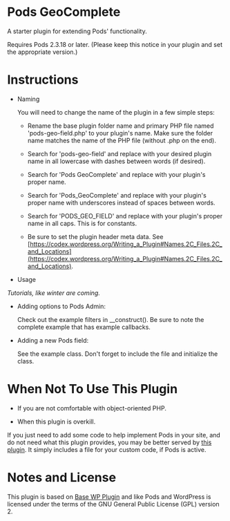 Pods GeoComplete
===========

A starter plugin for extending Pods' functionality.

Requires Pods 2.3.18 or later. (Please keep this notice in your plugin and set the appropriate version.)

Instructions
============

* Naming

  You will need to change the name of the plugin in a few simple steps:

    * Rename the base plugin folder name and primary PHP file named 'pods-geo-field.php' to your plugin's name. Make sure the folder name matches the name of the PHP file (without .php on the end).

    * Search for 'pods-geo-field' and replace with your desired plugin name in all lowercase with dashes between words (if desired).

    * Search for 'Pods GeoComplete' and replace with your plugin's proper name.

    * Search for 'Pods_GeoComplete' and replace with your plugin's proper name with underscores instead of spaces between words.

    * Search for 'PODS_GEO_FIELD' and replace with your plugin's proper name in all caps. This is for constants.

    * Be sure to set the plugin header meta data. See [https://codex.wordpress.org/Writing_a_Plugin#Names.2C_Files.2C_and_Locations](https://codex.wordpress.org/Writing_a_Plugin#Names.2C_Files.2C_and_Locations).

* Usage
 
<em>Tutorials, like winter are coming.</em>

  * Adding options to Pods Admin:

     Check out the example filters in __construct(). Be sure to note the complete example that has example callbacks.

  * Adding a new Pods field:

    See the example class. Don't forget to include the file and initialize the class.

When Not To Use This Plugin
===========================
* If you are not comfortable with object-oriented PHP.

* When this plugin is overkill.

If you just need to add some code to help implement Pods in your site, and do not need what this plugin provides, you may be better served by [this plugin](https://gist.github.com/Shelob9/9979551). It simply includes a file for your custom code, if Pods is active.

Notes and License
==================

This plugin is based on [Base WP Plugin](https://github.com/tareq1988/Base-WP-Plugin) and like Pods and WordPress is licensed under the terms of the GNU General Public License (GPL) version 2.
